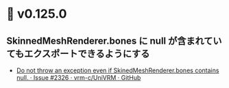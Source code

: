# 🚧 v0.125.0

## SkinnedMeshRenderer.bones に null が含まれていてもエクスポートできるようにする

- [Do not throw an exception even if SkinedMeshRenderer.bones contains null. · Issue #2326 · vrm-c/UniVRM · GitHub](https://github.com/vrm-c/UniVRM/issues/2326)
